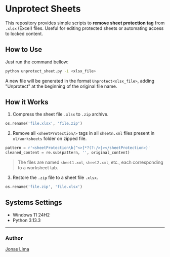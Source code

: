 # Unprotect Sheets

This repository provides simple scripts to **remove sheet protection tag** from `.xlsx` (Excel) files. Useful for editing protected sheets or automating access to locked content.

## How to Use

Just run the command bellow:

```bash
python unprotect_sheet.py -i <xlsx_file>
```

A new file will be generated in the format `Unprotect<xlsx_file>`, adding "Unprotect" at the beginning of the original file name.

## How it Works

1. Compress the sheet file `.xlsx` to `.zip` archive.

```python
os.rename('file.xlsx', 'file.zip')
```

2. Remove all `<sheetProtection/>` tags in all `sheetn.xml` files present in `xl/worksheets` folder on zipped file.

```python
pattern = r'<sheetProtection\b[^<>]*?(?:/>|></sheetProtection>)'
cleaned_content = re.sub(pattern, '', original_content)
```

> The files are named `sheet1.xml`, `sheet2.xml`, etc., each corresponding to a worksheet tab.

3. Restore the `.zip` file to a sheet file `.xlsx`.

```python
os.rename('file.zip', 'file.xlsx')
```

## Systems Settings

- Windows 11 24H2
- Python 3.13.3

---

### Author

[Jonas Lima](https://github.com/jonas-lucas)